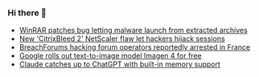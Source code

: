 ### Hi there 👋

<!--START_SECTION:feed-->
* [WinRAR patches bug letting malware launch from extracted archives](https://www.bleepingcomputer.com/news/security/winrar-patches-bug-letting-malware-launch-from-extracted-archives/)
* [New 'CitrixBleed 2' NetScaler flaw let hackers hijack sessions](https://www.bleepingcomputer.com/news/security/new-citrixbleed-2-netscaler-flaw-let-hackers-hijack-sessions/)
* [BreachForums hacking forum operators reportedly arrested in France](https://www.bleepingcomputer.com/news/security/breachforums-hacking-forum-operators-reportedly-arrested-in-france/)
* [Google rolls out text-to-image model Imagen 4 for free](https://www.bleepingcomputer.com/news/artificial-intelligence/google-rolls-out-text-to-image-model-imagen-4-for-free/)
* [Claude catches up to ChatGPT with built-in memory support](https://www.bleepingcomputer.com/news/artificial-intelligence/claude-catches-up-to-chatgpt-with-built-in-memory-support/)
<!--END_SECTION:feed-->

<!--
**frankenk/frankenk** is a ✨ _special_ ✨ repository because its `README.md` (this file) appears on your GitHub profile.

Here are some ideas to get you started:

- 🔭 I’m currently working on ...
- 🌱 I’m currently learning ...
- 👯 I’m looking to collaborate on ...
- 🤔 I’m looking for help with ...
- 💬 Ask me about ...
- 📫 How to reach me: ...
- 😄 Pronouns: ...
- ⚡ Fun fact: ...
-->



